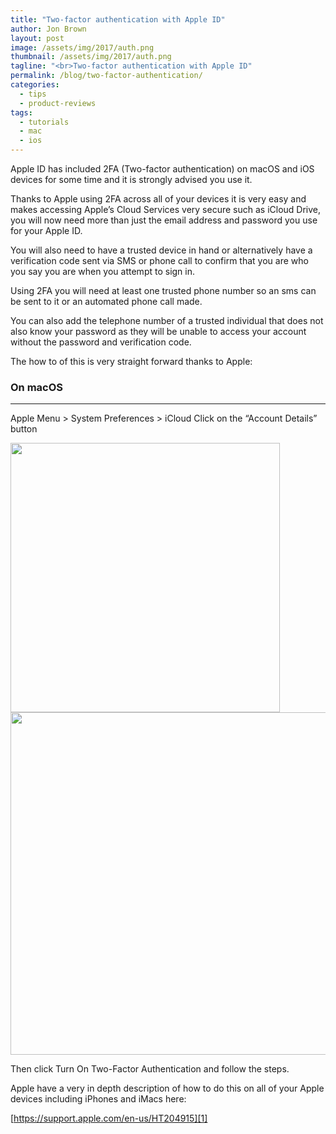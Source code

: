 ```yaml
---
title: "Two-factor authentication with Apple ID"
author: Jon Brown
layout: post
image: /assets/img/2017/auth.png
thumbnail: /assets/img/2017/auth.png
tagline: "<br>Two-factor authentication with Apple ID"
permalink: /blog/two-factor-authentication/
categories:
  - tips
  - product-reviews
tags:
  - tutorials
  - mac
  - ios
---
```

Apple ID has included 2FA (Two-factor authentication) on macOS and iOS devices for some time and it is strongly advised you use it.

Thanks to Apple using 2FA across all of your devices it is very easy and makes accessing Apple’s Cloud Services very secure such as iCloud Drive, you will now need more than just the email address and password you use for your Apple ID.

You will also need to have a trusted device in hand or alternatively have a verification code sent via SMS or phone call to confirm that you are who you say you are when you attempt to sign in.

Using 2FA you will need at least one trusted phone number so an sms can be sent to it or an automated phone call made.

You can also add the telephone number of a trusted individual that does not also know your password as they will be unable to access your account without the password and verification code.

The how to of this is very straight forward thanks to Apple:

### On macOS
---
Apple Menu > System Preferences > iCloud
Click on the “Account Details” button

<img src="{{ site.site_cdn }}/assets/img/blog/2017/2factor/image1.png" class="img-fluid rounded m-2" width="431" />

<img src="https://support.apple.com/library/content/dam/edam/applecare/images/en_US/icloud/macos-sierra-macbook-pro-system-preferences-icloud-account-details-two-factor-authentication-turn-on-hover.jpg" class="img-fluid rounded m-2" width="548" />

Then click Turn On Two-Factor Authentication and follow the steps.

Apple have a very in depth description of how to do this on all of your Apple devices including iPhones and iMacs here:

[https://support.apple.com/en-us/HT204915][1]

[1]:https://support.apple.com/en-us/HT204915
